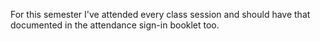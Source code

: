 For this semester I've attended every class session and should have that documented in the attendance sign-in booklet too.
